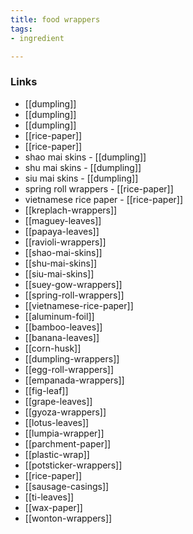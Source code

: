```yaml
---
title: food wrappers
tags:
- ingredient

---
```



### Links

* [[dumpling]]
* [[dumpling]]
* [[dumpling]]
* [[rice-paper]]
* [[rice-paper]]
* shao mai skins - [[dumpling]]
* shu mai skins - [[dumpling]]
* siu mai skins - [[dumpling]]
* spring roll wrappers - [[rice-paper]]
* vietnamese rice paper - [[rice-paper]]
* [[kreplach-wrappers]]
* [[maguey-leaves]]
* [[papaya-leaves]]
* [[ravioli-wrappers]]
* [[shao-mai-skins]]
* [[shu-mai-skins]]
* [[siu-mai-skins]]
* [[suey-gow-wrappers]]
* [[spring-roll-wrappers]]
* [[vietnamese-rice-paper]]
* [[aluminum-foil]]
* [[bamboo-leaves]]
* [[banana-leaves]]
* [[corn-husk]]
* [[dumpling-wrappers]]
* [[egg-roll-wrappers]]
* [[empanada-wrappers]]
* [[fig-leaf]]
* [[grape-leaves]]
* [[gyoza-wrappers]]
* [[lotus-leaves]]
* [[lumpia-wrapper]]
* [[parchment-paper]]
* [[plastic-wrap]]
* [[potsticker-wrappers]]
* [[rice-paper]]
* [[sausage-casings]]
* [[ti-leaves]]
* [[wax-paper]]
* [[wonton-wrappers]]
